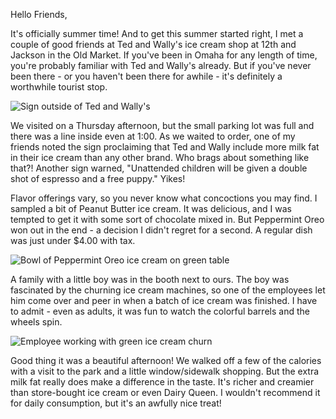 Hello Friends,

It's officially summer time!  And to get this summer started right, I met a couple of good friends at Ted and Wally's ice cream shop at 12th and Jackson in the Old Market.  If you've been in Omaha for any length of time, you're probably familiar with Ted and Wally's already.  But if you've never been there - or you haven't been there for awhile - it's definitely a worthwhile tourist stop.  

![Sign outside of Ted and Wally's](http://2.bp.blogspot.com/_lRuiVdtkJlo/TABVg3MckSI/AAAAAAAAALQ/spECZb54zpQ/s320/DSC00895.JPG)

We visited on a Thursday afternoon, but the small parking lot was full and there was a line inside even at 1:00.  As we waited to order, one of my friends noted the sign proclaiming that Ted and Wally include more milk fat in their ice cream than any other brand.  Who brags about something like that?!  Another sign warned, "Unattended children will be given a double shot of espresso and a free puppy."  Yikes! 

Flavor offerings vary, so you never know what concoctions you may find.  I sampled a bit of Peanut Butter ice cream.  It was delicious, and I was tempted to get it with some sort of chocolate mixed in.  But Peppermint Oreo won out in the end - a decision I didn't regret for a second.  A regular dish was just under $4.00 with tax.

![Bowl of Peppermint Oreo ice cream on green table](http://2.bp.blogspot.com/_lRuiVdtkJlo/TABYLI0r-eI/AAAAAAAAALY/B8rdiwld58I/s320/DSC00891.JPG)

A family with a little boy was in the booth next to ours.  The boy was fascinated by the churning ice cream machines, so one of the employees let him come over and peer in when a batch of ice cream was finished.  I have to admit - even as adults, it was fun to watch the colorful barrels and the wheels spin.

![Employee working with green ice cream churn](http://2.bp.blogspot.com/_lRuiVdtkJlo/TABa5pEBtHI/AAAAAAAAALo/lfb7Ll0oARc/s320/DSC00889.JPG)

Good thing it was a beautiful afternoon!  We walked off a few of the calories with a visit to the park and a little window/sidewalk shopping.  But the extra milk fat really does make a difference in the taste.  It's richer and creamier than store-bought ice cream or even Dairy Queen.  I wouldn't recommend it for daily consumption, but it's an awfully nice treat!